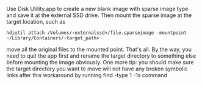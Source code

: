 Use Disk Utility.app to create a new blank image with sparse image type and save it at
the external SSD drive.
Then mount the sparse image at the target location, such as 
```plaintext
hdiutil attach /Volumes/‹externalssd>/file.sparseimage -mountpoint ~/Library/Containers/‹target_path>
```
move all the original files to the mounted point.
That's all. By the way, you need to quit the app first and rename the target directory to
something else before mounting the image obviously.
One more tip: you should make sure the target directory you want to move will not have any
broken symbolic links after this workaround by running find
-type 1 -1s command

